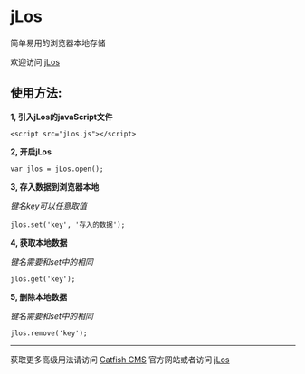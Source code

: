 # jLos
简单易用的浏览器本地存储

欢迎访问 [jLos](http://jlos.catfish-cms.com)

## 使用方法: ##
**1, 引入jLos的javaScript文件**

    <script src="jLos.js"></script>

**2, 开启jLos**

    var jlos = jLos.open();

**3, 存入数据到浏览器本地**

*键名key可以任意取值*

    jlos.set('key', '存入的数据');

**4, 获取本地数据**

*键名需要和set中的相同*

    jlos.get('key');

**5, 删除本地数据**

*键名需要和set中的相同*

    jlos.remove('key');

----------

获取更多高级用法请访问 [Catfish CMS](http://www.catfish-cms.com) 官方网站或者访问 [jLos](http://jlos.catfish-cms.com)
